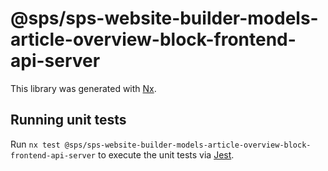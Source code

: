 # @sps/sps-website-builder-models-article-overview-block-frontend-api-server

This library was generated with [Nx](https://nx.dev).

## Running unit tests

Run `nx test @sps/sps-website-builder-models-article-overview-block-frontend-api-server` to execute the unit tests via [Jest](https://jestjs.io).
